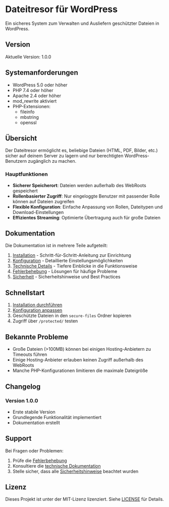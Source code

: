 # Dateitresor für WordPress

Ein sicheres System zum Verwalten und Ausliefern geschützter Dateien in WordPress.

## Version
Aktuelle Version: 1.0.0

## Systemanforderungen

- WordPress 5.0 oder höher
- PHP 7.4 oder höher
- Apache 2.4 oder höher
- mod_rewrite aktiviert
- PHP-Extensionen:
  - fileinfo
  - mbstring
  - openssl

## Übersicht

Der Dateitresor ermöglicht es, beliebige Dateien (HTML, PDF, Bilder, etc.) sicher auf deinem Server zu lagern und nur berechtigten WordPress-Benutzern zugänglich zu machen.

### Hauptfunktionen

- **Sicherer Speicherort**: Dateien werden außerhalb des WebRoots gespeichert
- **Rollenbasierter Zugriff**: Nur eingeloggte Benutzer mit passender Rolle können auf Dateien zugreifen
- **Flexible Konfiguration**: Einfache Anpassung von Rollen, Dateitypen und Download-Einstellungen
- **Effizientes Streaming**: Optimierte Übertragung auch für große Dateien

## Dokumentation

Die Dokumentation ist in mehrere Teile aufgeteilt:

1. [Installation](installation.md) - Schritt-für-Schritt-Anleitung zur Einrichtung
2. [Konfiguration](configuration.md) - Detaillierte Einstellungsmöglichkeiten
3. [Technische Details](technical.md) - Tiefere Einblicke in die Funktionsweise
4. [Fehlerbehebung](troubleshooting.md) - Lösungen für häufige Probleme
5. [Sicherheit](security.md) - Sicherheitshinweise und Best Practices

## Schnellstart

1. [Installation durchführen](installation.md)
2. [Konfiguration anpassen](configuration.md)
3. Geschützte Dateien in den `secure-files` Ordner kopieren
4. Zugriff über `/protected/` testen

## Bekannte Probleme

- Große Dateien (>100MB) können bei einigen Hosting-Anbietern zu Timeouts führen
- Einige Hosting-Anbieter erlauben keinen Zugriff außerhalb des WebRoots
- Manche PHP-Konfigurationen limitieren die maximale Dateigröße

## Changelog

### Version 1.0.0
- Erste stabile Version
- Grundlegende Funktionalität implementiert
- Dokumentation erstellt

## Support

Bei Fragen oder Problemen:
1. Prüfe die [Fehlerbehebung](troubleshooting.md)
2. Konsultiere die [technische Dokumentation](technical.md)
3. Stelle sicher, dass alle [Sicherheitshinweise](security.md) beachtet wurden

## Lizenz

Dieses Projekt ist unter der MIT-Lizenz lizenziert. Siehe [LICENSE](LICENSE) für Details. 